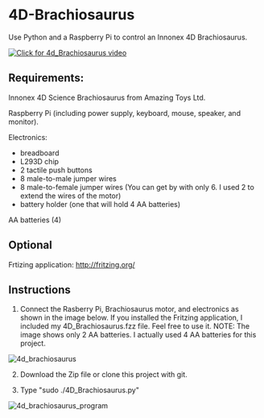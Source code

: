 # 4D-Brachiosaurus

Use Python and a Raspberry Pi to control an Innonex 4D Brachiosaurus.

[![Click for 4d_Brachiosaurus video](https://user-images.githubusercontent.com/13591438/37248667-ca6c9fe6-249d-11e8-8ba9-86e8611f4c17.JPG)](https://mega.nz/#!beBEFCSa!R_jmA29MqNLDTayzGfXidcuxbY4G6X6ClxpCS6PO0SI)


## Requirements:

Innonex 4D Science  Brachiosaurus from Amazing Toys Ltd.

Raspberry Pi (including power supply, keyboard, mouse, speaker, and monitor).

Electronics:

 * breadboard
 * L293D chip
 *  2 tactile push buttons
 *  8 male-to-male jumper wires
 *  8 male-to-female jumper wires (You can get by with only 6. I used 2 to extend the wires of the motor)
 *  battery holder (one that will hold 4 AA batteries)

AA batteries (4)

## Optional

Frtizing application: http://fritzing.org/

## Instructions

1) Connect the Rasberry Pi, Brachiosaurus motor, and electronics as shown in the image below. If you installed the Fritzing application, I included my 4D_Brachiosaurus.fzz file. Feel free to use it. NOTE: The image shows only 2 AA batteries. I actually used 4 AA batteries for this project.

![4d_brachiosaurus](https://user-images.githubusercontent.com/13591438/38753262-77c658f4-3f23-11e8-8d8b-9b1cf8ee6b27.png)

 2) Download the Zip file or clone this project with git.

 3) Type "sudo ./4D_Brachiosaurus.py"

![4d_brachiosaurus_program](https://user-images.githubusercontent.com/13591438/38753404-de954b12-3f23-11e8-958f-ee33dcd4f64c.png)

